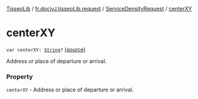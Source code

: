 [TisseoLib](../../index.md) / [fr.docjyJ.tisseoLib.request](../index.md) / [ServiceDensityRequest](index.md) / [centerXY](./center-x-y.md)

# centerXY

`var centerXY: `[`String`](https://kotlinlang.org/api/latest/jvm/stdlib/kotlin/-string/index.html)`?` [(source)](https://github.com/docjyJ/TisseoLib/tree/master/src/main/kotlin/fr/docjyJ/tisseoLib/request/ServiceDensityRequest.kt#L26)

Address or place of departure or arrival.

### Property

`centerXY` - Address or place of departure or arrival.